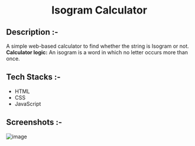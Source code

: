# <p align="center">Isogram Calculator</p>

## Description :-

A simple web-based calculator to find whether the string is Isogram or not.<br>
**Calculator logic:** An isogram is a word in which no letter occurs more than once.

## Tech Stacks :-

- HTML
- CSS
- JavaScript

## Screenshots :-
![image](https://github.com/user-attachments/assets/0323fc2e-1698-4103-b16c-ac62900ef7fa)

